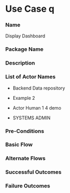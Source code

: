

# Use Case q

### Name

Display Dashboard

### Package Name



### Description



### List of Actor Names


    
- Backend Data repository
    
- Example 2
    
- Actor Human 1 4 demo
    
- SYSTEMS ADMIN
    



### Pre-Conditions



### Basic Flow



### Alternate Flows



### Successful Outcomes



### Failure Outcomes





